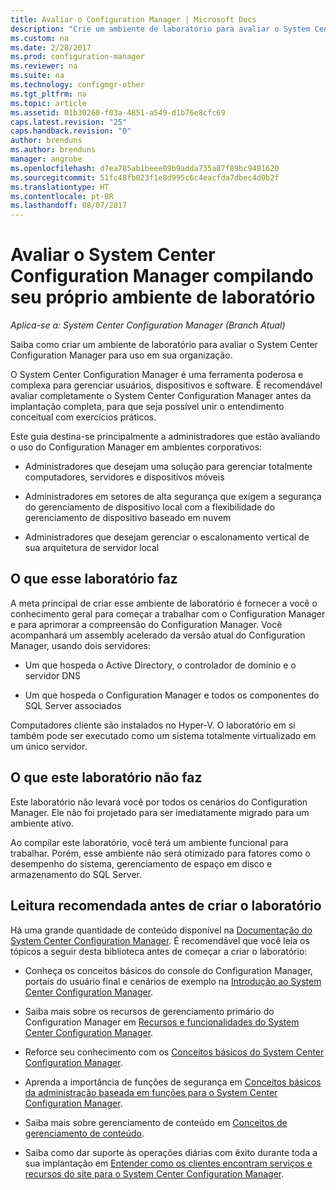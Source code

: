 ```yaml
---
title: Avaliar o Configuration Manager | Microsoft Docs
description: "Crie um ambiente de laboratório para avaliar o System Center Configuration Manager para uso em sua organização."
ms.custom: na
ms.date: 2/28/2017
ms.prod: configuration-manager
ms.reviewer: na
ms.suite: na
ms.technology: configmgr-other
ms.tgt_pltfrm: na
ms.topic: article
ms.assetid: 01b30260-f03a-4851-a549-d1b76e8cfc69
caps.latest.revision: "25"
caps.handback.revision: "0"
author: brenduns
ms.author: brenduns
manager: angrobe
ms.openlocfilehash: d7ea785ab1beee09b9adda735a87f89bc9481620
ms.sourcegitcommit: 51fc48fb023f1e8d995c6c4eacfda7dbec4d0b2f
ms.translationtype: HT
ms.contentlocale: pt-BR
ms.lasthandoff: 08/07/2017
---
```

# <a name="evaluate-system-center-configuration-manager-by-building-your-own-lab-environment"></a>Avaliar o System Center Configuration Manager compilando seu próprio ambiente de laboratório

*Aplica-se a: System Center Configuration Manager (Branch Atual)*

 Saiba como criar um ambiente de laboratório para avaliar o System Center Configuration Manager para uso em sua organização.  

 O System Center Configuration Manager é uma ferramenta poderosa e complexa para gerenciar usuários, dispositivos e software. É recomendável avaliar completamente o System Center Configuration Manager antes da implantação completa, para que seja possível unir o entendimento conceitual com exercícios práticos.  

 Este guia destina-se principalmente a administradores que estão avaliando o uso do Configuration Manager em ambientes corporativos:  

-   Administradores que desejam uma solução para gerenciar totalmente computadores, servidores e dispositivos móveis  

-   Administradores em setores de alta segurança que exigem a segurança do gerenciamento de dispositivo local com a flexibilidade do gerenciamento de dispositivo baseado em nuvem  

-   Administradores que desejam gerenciar o escalonamento vertical de sua arquitetura de servidor local  

## <a name="what-this-lab-does"></a>O que esse laboratório faz  
 A meta principal de criar esse ambiente de laboratório é fornecer a você o conhecimento geral para começar a trabalhar com o Configuration Manager e para aprimorar a compreensão do Configuration Manager. Você acompanhará um assembly acelerado da versão atual do Configuration Manager, usando dois servidores:  

-   Um que hospeda o Active Directory, o controlador de domínio e o servidor DNS  

-   Um que hospeda o Configuration Manager e todos os componentes do SQL Server associados  

Computadores cliente são instalados no Hyper-V. O laboratório em si também pode ser executado como um sistema totalmente virtualizado em um único servidor.  

## <a name="what-this-lab-does-not-do"></a>O que este laboratório não faz  
 Este laboratório não levará você por todos os cenários do Configuration Manager. Ele não foi projetado para ser imediatamente migrado para um ambiente ativo.  

 Ao compilar este laboratório, você terá um ambiente funcional para trabalhar. Porém, esse ambiente não será otimizado para fatores como o desempenho do sistema, gerenciamento de espaço em disco e armazenamento do SQL Server.  

##  <a name="BKMK_EvalRec"></a> Leitura recomendada antes de criar o laboratório  
 Há uma grande quantidade de conteúdo disponível na [Documentação do System Center Configuration Manager](http://docs.microsoft.com/sccm/). É recomendável que você leia os tópicos a seguir desta biblioteca antes de começar a criar o laboratório:  

-   Conheça os conceitos básicos do console do Configuration Manager, portais do usuário final e cenários de exemplo na [Introdução ao System Center Configuration Manager](../../core/understand/introduction.md).  

-   Saiba mais sobre os recursos de gerenciamento primário do Configuration Manager em [Recursos e funcionalidades do System Center Configuration Manager](../../core/plan-design/changes/features-and-capabilities.md).  

-   Reforce seu conhecimento com os [Conceitos básicos do System Center Configuration Manager](../../core/understand/fundamentals.md).  

-   Aprenda a importância de funções de segurança em [Conceitos básicos da administração baseada em funções para o System Center Configuration Manager](../../core/understand/fundamentals-of-role-based-administration.md).  

-   Saiba mais sobre gerenciamento de conteúdo em [Conceitos de gerenciamento de conteúdo](../../core/plan-design/hierarchy/fundamental-concepts-for-content-management.md).  

-   Saiba como dar suporte às operações diárias com êxito durante toda a sua implantação em [Entender como os clientes encontram serviços e recursos do site para o System Center Configuration Manager](../../core/plan-design/hierarchy/understand-how-clients-find-site-resources-and-services.md).  
